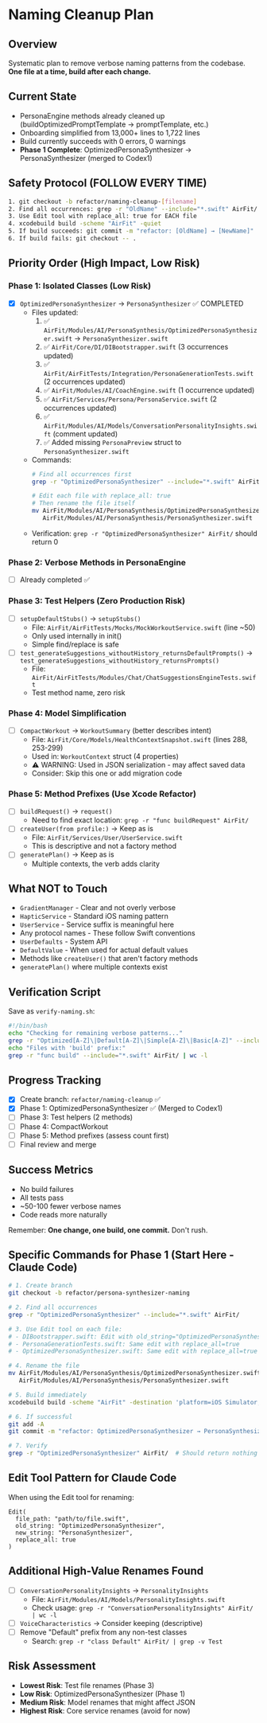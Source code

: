 # Naming Cleanup Plan

## Overview
Systematic plan to remove verbose naming patterns from the codebase. **One file at a time, build after each change.**

## Current State
- PersonaEngine methods already cleaned up (buildOptimizedPromptTemplate → promptTemplate, etc.)
- Onboarding simplified from 13,000+ lines to 1,722 lines
- Build currently succeeds with 0 errors, 0 warnings
- **Phase 1 Complete**: OptimizedPersonaSynthesizer → PersonaSynthesizer (merged to Codex1)

## Safety Protocol (FOLLOW EVERY TIME)
```bash
1. git checkout -b refactor/naming-cleanup-[filename]
2. Find all occurrences: grep -r "OldName" --include="*.swift" AirFit/
3. Use Edit tool with replace_all: true for EACH file
4. xcodebuild build -scheme "AirFit" -quiet
5. If build succeeds: git commit -m "refactor: [OldName] → [NewName]"
6. If build fails: git checkout -- .
```

## Priority Order (High Impact, Low Risk)

### Phase 1: Isolated Classes (Low Risk)
- [x] `OptimizedPersonaSynthesizer` → `PersonaSynthesizer` ✅ COMPLETED
  - Files updated:
    1. ✅ `AirFit/Modules/AI/PersonaSynthesis/OptimizedPersonaSynthesizer.swift` → `PersonaSynthesizer.swift`
    2. ✅ `AirFit/Core/DI/DIBootstrapper.swift` (3 occurrences updated)
    3. ✅ `AirFit/AirFitTests/Integration/PersonaGenerationTests.swift` (2 occurrences updated)
    4. ✅ `AirFit/Modules/AI/CoachEngine.swift` (1 occurrence updated)
    5. ✅ `AirFit/Services/Persona/PersonaService.swift` (2 occurrences updated)
    6. ✅ `AirFit/Modules/AI/Models/ConversationPersonalityInsights.swift` (comment updated)
    7. ✅ Added missing `PersonaPreview` struct to `PersonaSynthesizer.swift`
  - Commands:
    ```bash
    # Find all occurrences first
    grep -r "OptimizedPersonaSynthesizer" --include="*.swift" AirFit/
    
    # Edit each file with replace_all: true
    # Then rename the file itself
    mv AirFit/Modules/AI/PersonaSynthesis/OptimizedPersonaSynthesizer.swift \
       AirFit/Modules/AI/PersonaSynthesis/PersonaSynthesizer.swift
    ```
  - Verification: `grep -r "OptimizedPersonaSynthesizer" AirFit/` should return 0

### Phase 2: Verbose Methods in PersonaEngine
- [ ] Already completed ✅

### Phase 3: Test Helpers (Zero Production Risk)
- [ ] `setupDefaultStubs()` → `setupStubs()`
  - File: `AirFit/AirFitTests/Mocks/MockWorkoutService.swift` (line ~50)
  - Only used internally in init()
  - Simple find/replace is safe
- [ ] `test_generateSuggestions_withoutHistory_returnsDefaultPrompts()` → `test_generateSuggestions_withoutHistory_returnsPrompts()`
  - File: `AirFit/AirFitTests/Modules/Chat/ChatSuggestionsEngineTests.swift`
  - Test method name, zero risk

### Phase 4: Model Simplification
- [ ] `CompactWorkout` → `WorkoutSummary` (better describes intent)
  - File: `AirFit/Core/Models/HealthContextSnapshot.swift` (lines 288, 253-299)
  - Used in: `WorkoutContext` struct (4 properties)
  - ⚠️ WARNING: Used in JSON serialization - may affect saved data
  - Consider: Skip this one or add migration code

### Phase 5: Method Prefixes (Use Xcode Refactor)
- [ ] `buildRequest()` → `request()`
  - Need to find exact location: `grep -r "func buildRequest" AirFit/`
- [ ] `createUser(from profile:)` → Keep as is
  - File: `AirFit/Services/User/UserService.swift`
  - This is descriptive and not a factory method
- [ ] `generatePlan()` → Keep as is
  - Multiple contexts, the verb adds clarity

## What NOT to Touch
- `GradientManager` - Clear and not overly verbose
- `HapticService` - Standard iOS naming pattern
- `UserService` - Service suffix is meaningful here
- Any protocol names - These follow Swift conventions
- `UserDefaults` - System API
- `DefaultValue` - When used for actual default values
- Methods like `createUser()` that aren't factory methods
- `generatePlan()` where multiple contexts exist

## Verification Script
Save as `verify-naming.sh`:
```bash
#!/bin/bash
echo "Checking for remaining verbose patterns..."
grep -r "Optimized[A-Z]\|Default[A-Z]\|Simple[A-Z]\|Basic[A-Z]" --include="*.swift" AirFit/ | grep -v "UserDefaults\|DefaultValue"
echo "Files with 'build' prefix:"
grep -r "func build" --include="*.swift" AirFit/ | wc -l
```

## Progress Tracking
- [x] Create branch: `refactor/naming-cleanup` ✅
- [x] Phase 1: OptimizedPersonaSynthesizer ✅ (Merged to Codex1)
- [ ] Phase 3: Test helpers (2 methods)
- [ ] Phase 4: CompactWorkout 
- [ ] Phase 5: Method prefixes (assess count first)
- [ ] Final review and merge

## Success Metrics
- No build failures
- All tests pass
- ~50-100 fewer verbose names
- Code reads more naturally

Remember: **One change, one build, one commit.** Don't rush.

## Specific Commands for Phase 1 (Start Here - Claude Code)
```bash
# 1. Create branch
git checkout -b refactor/persona-synthesizer-naming

# 2. Find all occurrences
grep -r "OptimizedPersonaSynthesizer" --include="*.swift" AirFit/

# 3. Use Edit tool on each file:
# - DIBootstrapper.swift: Edit with old_string="OptimizedPersonaSynthesizer" new_string="PersonaSynthesizer" replace_all=true
# - PersonaGenerationTests.swift: Same edit with replace_all=true
# - OptimizedPersonaSynthesizer.swift: Same edit with replace_all=true

# 4. Rename the file
mv AirFit/Modules/AI/PersonaSynthesis/OptimizedPersonaSynthesizer.swift \
   AirFit/Modules/AI/PersonaSynthesis/PersonaSynthesizer.swift

# 5. Build immediately
xcodebuild build -scheme "AirFit" -destination 'platform=iOS Simulator,name=iPhone 16 Pro,OS=18.4' -quiet

# 6. If successful
git add -A
git commit -m "refactor: OptimizedPersonaSynthesizer → PersonaSynthesizer"

# 7. Verify
grep -r "OptimizedPersonaSynthesizer" AirFit/  # Should return nothing
```

## Edit Tool Pattern for Claude Code
When using the Edit tool for renaming:
```
Edit(
  file_path: "path/to/file.swift",
  old_string: "OptimizedPersonaSynthesizer",
  new_string: "PersonaSynthesizer", 
  replace_all: true
)
```

## Additional High-Value Renames Found
- [ ] `ConversationPersonalityInsights` → `PersonalityInsights`
  - File: `AirFit/Modules/AI/Models/PersonalityInsights.swift`
  - Check usage: `grep -r "ConversationPersonalityInsights" AirFit/ | wc -l`
- [ ] `VoiceCharacteristics` → Consider keeping (descriptive)
- [ ] Remove "Default" prefix from any non-test classes
  - Search: `grep -r "class Default" AirFit/ | grep -v Test`

## Risk Assessment
- **Lowest Risk**: Test file renames (Phase 3)
- **Low Risk**: OptimizedPersonaSynthesizer (Phase 1)
- **Medium Risk**: Model renames that might affect JSON
- **Highest Risk**: Core service renames (avoid for now)